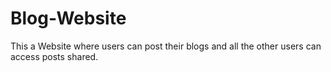 # Blog-Website
This a Website where users can post their blogs and all the other users can access posts shared.
